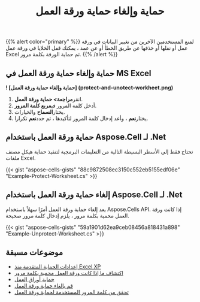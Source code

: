﻿---
title: حماية وإلغاء حماية ورقة العمل
type: docs
weight: 40
url: /ar/net/protect-and-unprotect-worksheets/
description: حماية وإلغاء حماية ورقة عمل ملفات Excel باستخدام Aspose.Cells لـ .Net.
---
{{% alert color="primary" %}}
لمنع المستخدمين الآخرين من تغيير البيانات في ورقة عمل أو نقلها أو حذفها عن طريق الخطأ أو عن عمد ، يمكنك قفل الخلايا في ورقة عمل Excel ثم حماية الورقة بكلمة مرور.
{{% /alert %}}


## **حماية وإلغاء حماية ورقة العمل في MS Excel**

**! [حماية وإلغاء حماية ورقة العمل] (protect-and-unotect-workheet.png)**

1.  انقر**مراجعة> حماية ورقة العمل**.
1.  أدخل كلمة المرور في**مربع كلمة المرور**.
1.  يختار**السماح** والخيارات.
1.  يختار**نعم** ، وأعد إدخال كلمة المرور لتأكيدها ، ثم حدد**نعم** تكرارا.


## **حماية ورقة العمل باستخدام Aspose.Cell لـ .Net**
تحتاج فقط إلى الأسطر البسيطة التالية من التعليمات البرمجية لتنفيذ حماية هيكل مصنف ملفات Excel.

{{< gist "aspose-cells-gists" "88c9872508ec3150c552eb5155edf06e" "Example-Protect-Worksheet.cs" >}}

## **إلغاء حماية ورقة العمل باستخدام Aspose.Cell لـ .Net**
يعد إلغاء حماية ورقة العمل أمرًا سهلاً باستخدام Aspose.Cells API. إذا كانت ورقة العمل محمية بكلمة مرور ، يلزم إدخال كلمة مرور صحيحة.

{{< gist "aspose-cells-gists" "59a1901d62ea9ceb08456a818431a898" "Example-Unprotect-Worksheet.cs" >}}

## **موضوعات مسبقة**
- [إعدادات الحماية المتقدمة منذ Excel XP](/cells/ar/net/advanced-protection-settings-since-excel-xp/)
- [اكتشاف ما إذا كانت ورقة العمل محمية بكلمة مرور](/cells/ar/net/detect-if-worksheet-is-password-protected/)
- [حماية أوراق العمل](/cells/ar/net/protecting-worksheets/)
- [قم بإلغاء حماية ورقة العمل](/cells/ar/net/unprotect-a-worksheet/)
- [تحقق من كلمة المرور المستخدمة لحماية ورقة العمل](/cells/ar/net/verify-password-used-to-protect-the-worksheet/)
